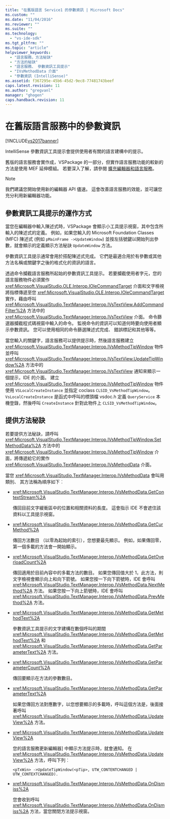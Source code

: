 ```yaml
---
title: "在舊版語言 Service1 的參數資訊 | Microsoft Docs"
ms.custom: ""
ms.date: "11/04/2016"
ms.reviewer: ""
ms.suite: ""
ms.technology: 
  - "vs-ide-sdk"
ms.tgt_pltfrm: ""
ms.topic: "article"
helpviewer_keywords: 
  - "語言服務，方法秘訣"
  - "方法的秘訣"
  - "語言服務、 參數資訊工具提示"
  - "IVsMethodData 介面"
  - "參數資訊 (IntelliSense)"
ms.assetid: f367295e-45b6-45d2-9ec8-77481743beef
caps.latest.revision: 11
ms.author: "gregvanl"
manager: "ghogen"
caps.handback.revision: 11
---
```

# 在舊版語言服務中的參數資訊
[!INCLUDE[vs2017banner](../../code-quality/includes/vs2017banner.md)]

IntelliSense 參數資訊工具提示會提供使用者有關的語言建構中的提示。  
  
 舊版的語言服務會實作成，VSPackage 的一部分，但實作語言服務功能的較新的方法是使用 MEF 延伸模組。 若要深入了解，請參閱 [擴充編輯器和語言服務](../../extensibility/extending-the-editor-and-language-services.md)。  
  
> [!NOTE]
>  我們建議您開始使用新的編輯器 API 儘速。 這會改善語言服務的效能，並可讓您充分利用新編輯器功能。  
  
## 參數資訊工具提示的運作方式  
 當您在編輯器中輸入陳述式時，VSPackage 會顯示小工具提示視窗，其中包含所輸入的陳述式的定義。 例如，如果您輸入的 Microsoft Foundation Classes \(MFC\) 陳述式 \(例如 `pMainFrame ->UpdateWindow`\) 並按左括號鍵以開始列出參數，就會顯示的定義顯示方法秘訣 `UpdateWindow` 方法。  
  
 參數資訊工具提示通常會用於搭配陳述式完成。 它們是最適合用於有參數或其他方法名稱或關鍵字之後的格式化的資訊的語言。  
  
 透過命令攔截語言服務所起始的參數資訊工具提示。 若要攔截使用者字元，您的語言服務物件必須實作 <xref:Microsoft.VisualStudio.OLE.Interop.IOleCommandTarget> 介面和文字檢視將指標傳遞至您 <xref:Microsoft.VisualStudio.OLE.Interop.IOleCommandTarget> 實作，藉由呼叫 <xref:Microsoft.VisualStudio.TextManager.Interop.IVsTextView.AddCommandFilter%2A> 方法中的 <xref:Microsoft.VisualStudio.TextManager.Interop.IVsTextView> 介面。 命令篩選器攔截程式碼視窗中輸入的命令。 監視命令的資訊可以知道何時要向使用者顯示參數資訊。 您可以使用相同的命令篩選陳述式完成、 錯誤標記和其他等等。  
  
 當您輸入的關鍵字，語言服務可以提供提示時，然後語言服務建立 <xref:Microsoft.VisualStudio.TextManager.Interop.IVsMethodTipWindow> 物件並呼叫 <xref:Microsoft.VisualStudio.TextManager.Interop.IVsTextView.UpdateTipWindow%2A> 方法中的 <xref:Microsoft.VisualStudio.TextManager.Interop.IVsTextView> 通知來顯示一個提示，IDE 的介面。 建立 <xref:Microsoft.VisualStudio.TextManager.Interop.IVsMethodTipWindow> 物件使用 `VSLocalCreateInstance` 並指定 coclass `CLSID_VsMethodTipWindow`。`VsLocalCreateInstance` 是函式中呼叫的標頭檔 vsdoc.h 定義 `QueryService` 本機登錄，然後呼叫 `CreateInstance` 針對此物件上 `CLSID_VsMethodTipWindow`。  
  
## 提供方法秘訣  
 若要提供方法秘訣，請呼叫 <xref:Microsoft.VisualStudio.TextManager.Interop.IVsMethodTipWindow.SetMethodData%2A> 方法中的 <xref:Microsoft.VisualStudio.TextManager.Interop.IVsMethodTipWindow> 介面，將傳遞給它的實作 <xref:Microsoft.VisualStudio.TextManager.Interop.IVsMethodData> 介面。  
  
 當您 <xref:Microsoft.VisualStudio.TextManager.Interop.IVsMethodData> 會叫用類別、 其方法稱為順序如下︰  
  
-   <xref:Microsoft.VisualStudio.TextManager.Interop.IVsMethodData.GetContextStream%2A>  
  
     傳回目前文字緩衝區中的位置和相關資料的長度。 這會指示 IDE 不會遮住該資料以工具提示視窗。  
  
-   <xref:Microsoft.VisualStudio.TextManager.Interop.IVsMethodData.GetCurMethod%2A>  
  
     傳回方法數目 （以零為起始的索引），您想要最先顯示。 例如，如果傳回零，第一個多載的方法會一開始顯示。  
  
-   <xref:Microsoft.VisualStudio.TextManager.Interop.IVsMethodData.GetOverloadCount%2A>  
  
     傳回適用於目前內容中的多載方法的數目。 如果您傳回值大於 1，此方法，則文字檢視會顯示向上和向下箭號。 如果您按一下向下箭號時，IDE 會呼叫 <xref:Microsoft.VisualStudio.TextManager.Interop.IVsMethodData.NextMethod%2A> 方法。 如果您按一下向上箭號時，IDE 會呼叫 <xref:Microsoft.VisualStudio.TextManager.Interop.IVsMethodData.PrevMethod%2A> 方法。  
  
-   <xref:Microsoft.VisualStudio.TextManager.Interop.IVsMethodData.GetMethodText%2A>  
  
     參數資訊工具提示的文字建構在數個呼叫的期間 <xref:Microsoft.VisualStudio.TextManager.Interop.IVsMethodData.GetMethodText%2A> 和 <xref:Microsoft.VisualStudio.TextManager.Interop.IVsMethodData.GetParameterText%2A> 方法。  
  
-   <xref:Microsoft.VisualStudio.TextManager.Interop.IVsMethodData.GetParameterCount%2A>  
  
     傳回要顯示在方法的參數數目。  
  
-   <xref:Microsoft.VisualStudio.TextManager.Interop.IVsMethodData.GetParameterText%2A>  
  
     如果您傳回方法對應數字，以您想要顯示的多載時，呼叫這個方法是，後面接著呼叫 <xref:Microsoft.VisualStudio.TextManager.Interop.IVsMethodData.UpdateView%2A> 方法。  
  
-   <xref:Microsoft.VisualStudio.TextManager.Interop.IVsMethodData.UpdateView%2A>  
  
     您的語言服務更新編輯器\] 中顯示方法提示時，就會通知。 在 <xref:Microsoft.VisualStudio.TextManager.Interop.IVsMethodData.UpdateView%2A> 方法，呼叫下列︰  
  
    ```  
    <pTxWin> ->UpdateTipWindow(<pTip>, UTW_CONTENTCHANGED | UTW_CONTEXTCHANGED).  
    ```  
  
-   <xref:Microsoft.VisualStudio.TextManager.Interop.IVsMethodData.OnDismiss%2A>  
  
     您會收到呼叫 <xref:Microsoft.VisualStudio.TextManager.Interop.IVsMethodData.OnDismiss%2A> 方法，當您關閉方法提示視窗。